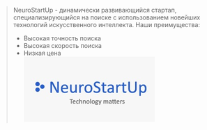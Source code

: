 >NeuroStartUp - динамически развивающийся стартап, 
специализирующийся на поиске с использованием новейших технологий 
искусственного интеллекта. Наши преимущества:<br>
>- Высокая точность поиска <br>
>- Высокая скорость поиска <br>
>- Низкая цена <br>
![GitHub Logo](/imag/logo.jpeg)